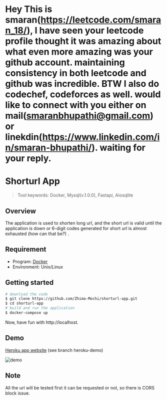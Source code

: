 # Hey This is smaran(https://leetcode.com/smaran_18/), I have seen your leetcode profile thought it was amazing about what even more amazing was your github account. maintaining consistency in both leetcode and github was incredible. BTW I also do codechef, codeforces as well. would like to connect with you either on mail(smaranbhupathi@gmail.com) or linekdin(https://www.linkedin.com/in/smaran-bhupathi/). waiting for your reply.
 
# Shorturl App
> Tool keywords: Docker, Mysql(v.1.0.0), Fastapi, Aiosqlite
## Overview
The application is used to shorten long url, and the short url is valid until the application is down or 6-digit codes generated for short url is almost exhausted (how can that be?) .
## Requirement
- Program: [Docker](https://www.docker.com/)
- Environment: Unix/Linux
## Getting started
```bash
# download the code
$ git clone https://github.com/Zhima-Mochi/shorturl-app.git
$ cd shorturl-app
# build and run the application
$ docker-compose up
```
Now, have fun with http://localhost.
## Demo
[Heroku app website](https://akb49.herokuapp.com/) (see branch heroku-demo)

![demo](demo/demo1.png)


## Note
All the url will be tested first it can be requested or not, so there is CORS block issue.
